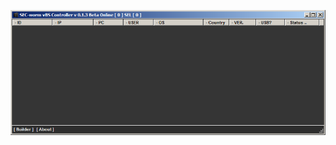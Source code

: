 ![Screenshot](https://raw.githubusercontent.com/Cryakl/Ultimate-RAT-Collection/refs/heads/main/SecWorm/Sec-wOrm%20v0.1.3%20Beta/Screenshot.png)
